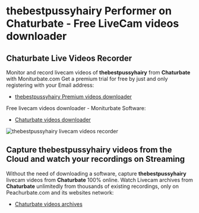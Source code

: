 # thebestpussyhairy Performer on Chaturbate - Free LiveCam videos downloader

## Chaturbate Live Videos Recorder

Monitor and record livecam videos of **thebestpussyhairy** from **Chaturbate** with Moniturbate.com
Get a premium trial for free by just and only registering with your Email address:
* [thebestpussyhairy Premium videos downloader](https://moniturbate.com/request-demo-licence-key.html)

Free livecam videos downloader - Moniturbate Software:
* [Chaturbate videos downloader](https://moniturbate.com/moniturbate-download-software.html)

![thebestpussyhairy livecam videos recorder](https://peachurnet.com/templates/moniturbate-software.png)


## Capture thebestpussyhairy videos from the Cloud and watch your recordings on Streaming

Without the need of downloading a software, capture **thebestpussyhairy** livecam videos from **Chaturbate** 100% online.
Watch Livecam archives from **Chaturbate** unlimitedly from thousands of existing recordings, only on Peachurbate.com and its websites network:
* [Chaturbate videos archives](https://peachurnet.com/)